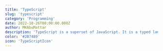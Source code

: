 ```yaml
---
title: 'TypeScript'
slug: 'typescript'
category: 'Programming'
date: 2022-10-26T00:00:00.000Z
author: MKAbuMattar
description: 'TypeScript is a superset of JavaScript. It is a typed language that compiles to plain JavaScript and adds optional static typing to the language.'
color: '#2B7489'
icon: 'TypeScriptIcon'
---
```

